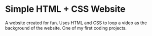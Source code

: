 # Simple HTML + CSS Website
A website created for fun. Uses HTML and CSS to loop a video as the background of the website. One of my first coding projects.
